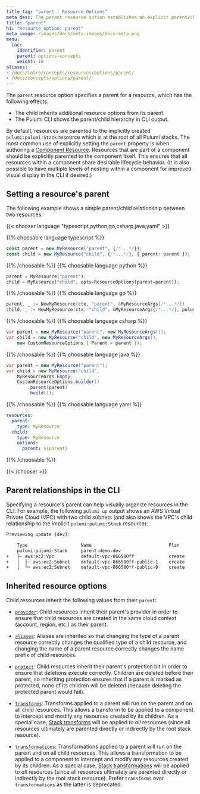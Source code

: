 ```yaml
---
title_tag: "parent | Resource Options"
meta_desc: The parent resource option establishes an explicit parent/child relationship between resources.
title: "parent"
h1: "Resource option: parent"
meta_image: /images/docs/meta-images/docs-meta.png
menu:
  iac:
    identifier: parent
    parent: options-concepts
    weight: 10
aliases:
- /docs/intro/concepts/resources/options/parent/
- /docs/concepts/options/parent/
---
```


The `parent` resource option specifies a parent for a resource, which has the following effects:

* The child inherits additional resource options from its parent.
* The Pulumi CLI shows the parent/child hierarchy in CLI output.

By default, resources are parented to the implicitly created `pulumi:pulumi:Stack` resource which is at the root of all Pulumi stacks. The most common use of explicitly setting the `parent` property is when authoring a [Component Resource](/docs/iac/concepts/components/). Resources that are part of a component should be explicitly parented to the component itself. This ensures that all resources within a component share desirable lifecycle behavior. (It is also possible to have multiple levels of nesting within a component for improved visual display in the CLI if desired.)

## Setting a resource's parent

The following example shows a simple parent/child relationship between two resources:

{{< chooser language "typescript,python,go,csharp,java,yaml" >}}

{{% choosable language typescript %}}

```typescript
const parent = new MyResource("parent", {/*...*/});
const child = new MyResource("child", {/*...*/}, { parent: parent });
```

{{% /choosable %}}
{{% choosable language python %}}

```python
parent = MyResource("parent");
child = MyResource("child", opts=ResourceOptions(parent=parent));
```

{{% /choosable %}}
{{% choosable language go %}}

```go
parent, _ := NewMyResource(ctx, "parent", &MyResourceArgs{/*...*/})
child, _ := NewMyResource(ctx, "child", &MyResourceArgs{/*...*/}, pulumi.Parent(parent))
```

{{% /choosable %}}
{{% choosable language csharp %}}

```csharp
var parent = new MyResource("parent", new MyResourceArgs());
var child = new MyResource("child", new MyResourceArgs(),
    new CustomResourceOptions { Parent = parent });
```

{{% /choosable %}}
{{% choosable language java %}}

```java
var parent = new MyResource("parent");
var child = new MyResource("child",
    MyResourceArgs.Empty,
    CustomResourceOptions.builder()
        .parent(parent)
        .build());
```

{{% /choosable %}}
{{% choosable language yaml %}}

```yaml
resources:
  parent:
    type: MyResource
  child:
    type: MyResource
    options:
      parent: ${parent}
```

{{% /choosable %}}

{{< /chooser >}}

## Parent relationships in the CLI

Specifying a resource's parent can help visually organize resources in the CLI. For example, the following `pulumi up` output shows an AWS Virtual Private Cloud (VPC) with two child subnets (and also shows the VPC's child relationship to the implicit `pulumi:pulumi:Stack` resource):

```bash
Previewing update (dev):

    Type                    Name                             Plan
    pulumi:pulumi:Stack     parent-demo-dev
+   ├─ aws:ec2:Vpc          default-vpc-866580ff             create
+   │  ├─ aws:ec2:Subnet    default-vpc-866580ff-public-1    create
+   │  └─ aws:ec2:Subnet    default-vpc-866580ff-public-0    create
```

## Inherited resource options

Child resources inherit the following values from their `parent`:

* [`provider`](/docs/concepts/options/provider): Child resources inherit their parent's provider in order to ensure that child resources are created in the same cloud context (account, region, etc.) as their parent.

* [`aliases`](/docs/concepts/options/aliases): Aliases are inherited so that changing the type of a parent resource correctly changes the qualified type of a child resource, and changing the name of a parent resource correctly changes the name prefix of child resources.

* [`protect`](/docs/concepts/options/protect): Child resources inherit their parent's protection bit in order to ensure that deletions execute correctly. Children are deleted before their parent, so inheriting protection ensures that if a parent is marked as protected, none of its children will be deleted (because deleting the protected parent would fail).

* [`transforms`](/docs/concepts/options/transforms):  Transforms applied to a parent will run on the parent and on all child resources. This allows a transform to be applied to a component to intercept and modify any resources created by its children. As a special case, [Stack transforms](/docs/concepts/options/transforms#stack-transforms) will be applied to *all* resources (since all resources ultimately are parented directly or indirectly by the root stack resource).

* [`transformations`](/docs/concepts/options/transformations):  Transformations applied to a parent will run on the parent and on all child resources. This allows a transformation to be applied to a component to intercept and modify any resources created by its children. As a special case, [Stack transformations](/docs/concepts/options/transformations#stack-transformations) will be applied to *all* resources (since all resources ultimately are parented directly or indirectly by the root stack resource). Prefer `transforms` over `transformations` as the latter is deprecated.
